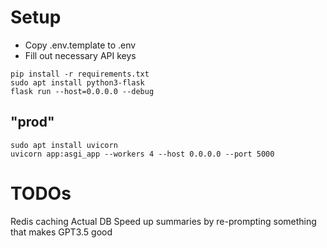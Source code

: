 # Setup

- Copy .env.template to .env
- Fill out necessary API keys
```
pip install -r requirements.txt
sudo apt install python3-flask
flask run --host=0.0.0.0 --debug
```

## "prod"
```
sudo apt install uvicorn
uvicorn app:asgi_app --workers 4 --host 0.0.0.0 --port 5000
```

# TODOs
Redis caching
Actual DB
Speed up summaries by re-prompting something that makes GPT3.5 good
